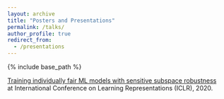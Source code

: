 ```yaml
---
layout: archive
title: "Posters and Presentations"
permalink: /talks/
author_profile: true
redirect_from:
  - /presentations
---
```


{% include base_path %}

[Training individually fair ML models with sensitive subspace robustness](https://iclr.cc/virtual/poster_B1gdkxHFDH.html)  
at International Conference on Learning Representations (ICLR), 2020.
